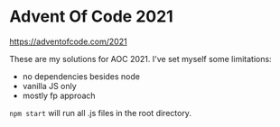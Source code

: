# Advent Of Code 2021

https://adventofcode.com/2021

These are my solutions for AOC 2021. I've set myself some limitations:

- no dependencies besides node
- vanilla JS only
- mostly fp approach

`npm start` will run all .js files in the root directory.
